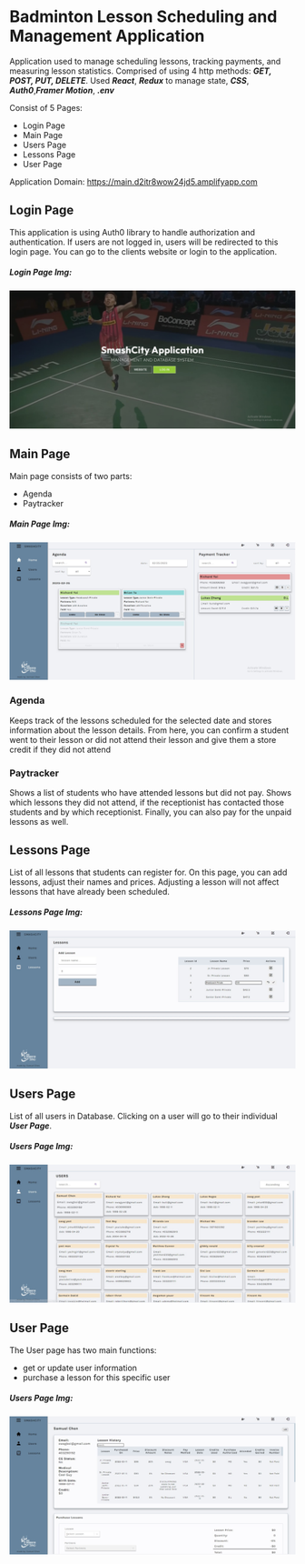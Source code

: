 # Badminton Lesson Scheduling and Management Application

Application used to manage scheduling lessons, tracking payments, and measuring lesson statistics. Comprised of using 4 http methods: **_GET, POST, PUT, DELETE_**. Used **_React_**, **_Redux_** to manage state, **_CSS_**, **_Auth0_**,**_Framer Motion_**, **_.env_**

Consist of 5 Pages:

- Login Page
- Main Page
- Users Page
- Lessons Page
- User Page

Application Domain: https://main.d2itr8wow24jd5.amplifyapp.com

## Login Page

This application is using Auth0 library to handle authorization and authentication. If users are not logged in, users will be redirected to this login page. You can go to the clients website or login to the application.

##### Login Page Img:

![Login Page](./public/Login%20Page.jpg 'Go to application or client website')

## Main Page

Main page consists of two parts:

- Agenda
- Paytracker

##### Main Page Img:

![Main Page](./public/Main%20Page.jpg 'Main Page')

### Agenda

Keeps track of the lessons scheduled for the selected date and stores information about the lesson details. From here, you can confirm a student went to their lesson or did not attend their lesson and give them a store credit if they did not attend

### Paytracker

Shows a list of students who have attended lessons but did not pay. Shows which lessons they did not attend, if the receptionist has contacted those students and by which receptionist. Finally, you can also pay for the unpaid lessons as well.

## Lessons Page

List of all lessons that students can register for. On this page, you can add lessons, adjust their names and prices. Adjusting a lesson will not affect lessons that have already been scheduled.

##### Lessons Page Img:

![Lessons Page](./public/Lessons%20Page.jpg 'Lessons Page')

## Users Page

List of all users in Database. Clicking on a user will go to their individual **_User Page_**.

##### Users Page Img:

![Users Page](./public/Users%20Page.jpg 'Users Page')

## User Page

The User page has two main functions:

- get or update user information
- purchase a lesson for this specific user

##### Users Page Img:

![User Page](./public/User%20Page.jpg 'User Page')
